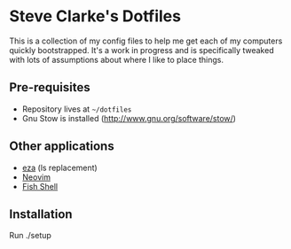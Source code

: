 # Steve Clarke's Dotfiles

This is a collection of my config files to help me get each of my
computers quickly bootstrapped. It's a work in progress and is
specifically tweaked with lots of assumptions about where I like
to place things.

## Pre-requisites

* Repository lives at `~/dotfiles`
* Gnu Stow is installed (<http://www.gnu.org/software/stow/>)

## Other applications

* [eza](https://github.com/eza-community/eza) (ls replacement)
* [Neovim](https://neovim.io)
* [Fish Shell](https://fishshell.com/)

## Installation

Run ./setup
